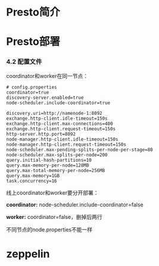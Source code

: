 # Presto简介

# Presto部署

### 4.2 配置文件

coordinator和worker在同一节点：

```shell
# config.properties
coordinator=true
discovery-server.enabled=true
node-scheduler.include-coordinator=true

discovery.uri=http://namenode-1:8092
exchange.http-client.idle-timeout=150s
exchange.http-client.max-connections=400
exchange.http-client.request-timeout=150s
http-server.http.port=8092
node-manager.http-client.idle-timeout=150s
node-manager.http-client.request-timeout=150s
node-scheduler.max-pending-splits-per-node-per-stage=80
node-scheduler.max-splits-per-node=200
query.initial-hash-partitions=10
query.max-memory-per-node=128MB
query.max-total-memory-per-node=256MB
query.max-memory=1GB
task.concurrency=16
```



线上coordinator和worker要分开部署：

**coordinator:** node-scheduler.include-coordinator=false

**worker:** coordinator=false，删掉后两行

不同节点的node.properties不能一样

# zeppelin

